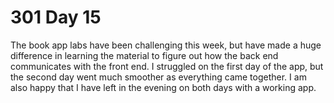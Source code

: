 # 301 Day 15

The book app labs have been challenging this week, but have made a huge difference in learning the material to figure out how the back end communicates with the front end. I struggled on the first day of the app, but the second day went much smoother as everything came together. I am also happy that I have left in the evening on both days with a working app.
